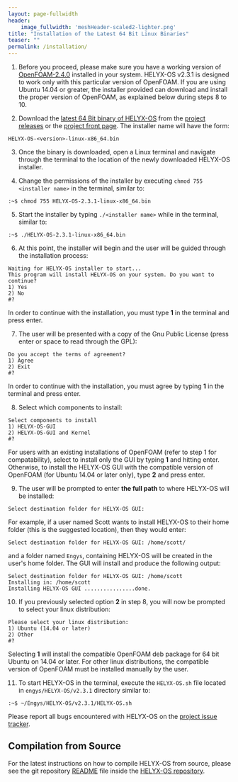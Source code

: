 ```yaml
---
layout: page-fullwidth
header:
    image_fullwidth: 'meshHeader-scaled2-lighter.png'
title: "Installation of the Latest 64 Bit Linux Binaries"
teaser: ""
permalink: /installation/
---
```


1.  Before you proceed, please make sure you have a working version of [OpenFOAM-2.4.0](http://www.openfoam.org/archive/2.4.0/download/source.php) installed in your system. HELYX-OS v2.3.1 is designed to work only with this particular version of OpenFOAM. If you are using Ubuntu 14.04 or greater, the installer provided can download and install the proper version of OpenFOAM, as explained below during steps 8 to 10.

2.  Download the [latest 64 Bit binary of HELYX-OS](https://github.com/ENGYS/HELYX-OS/releases/download/v2.3.1/HELYX-OS-2.3.1-linux-x86_64.bin) from the [project releases](https://github.com/ENGYS/HELYX-OS/releases) or the [project front page](http://engys.github.io/HELYX-OS/).  The installer name will have the form:
```
HELYX-OS-<version>-linux-x86_64.bin
```

3.  Once the binary is downloaded, open a Linux terminal and navigate through the terminal to the location of the newly downloaded HELYX-OS installer.

4.  Change the permissions of the installer by executing ```chmod 755 <installer name>``` in the terminal, similar to:
```
:~$ chmod 755 HELYX-OS-2.3.1-linux-x86_64.bin
```

5.  Start the installer by typing ```./<installer name>``` while in the terminal, similar to:
```
:~$ ./HELYX-OS-2.3.1-linux-x86_64.bin
```

6.  At this point, the installer will begin and the user will be guided through the installation process:
```
Waiting for HELYX-OS installer to start...
This program will install HELYX-OS on your system. Do you want to continue?
1) Yes
2) No
#?        
```

In order to continue with the installation, you must type **1** in the terminal and press enter.<br>

7.  The user will be presented with a copy of the Gnu Public License (press enter or space to read through the GPL):
```
Do you accept the terms of agreement?
1) Agree
2) Exit
#?
```

In order to continue with the installation, you must agree by typing **1** in the terminal and press enter.<br>

8.  Select which components to install:
```
Select components to install
1) HELYX-OS-GUI
2) HELYX-OS-GUI and Kernel
#?
```

For users with an existing installations of OpenFOAM (refer to step 1 for compatability), select to install only the GUI by typing **1** and hitting enter.  Otherwise, to install the HELYX-OS GUI with the compatible version of OpenFOAM (for Ubuntu 14.04 or later only), type **2** and press enter.

9.  The user will be prompted to enter **the full path** to where HELYX-OS will be installed:
```
Select destination folder for HELYX-OS GUI:
```

For example, if a user named Scott wants to install HELYX-OS to their home folder (this is the suggested location), then they would enter:
```
Select destination folder for HELYX-OS GUI: /home/scott/
```
    
and a folder named ```Engys```, containing HELYX-OS will be created in the user's home folder.  The GUI will install and produce the following output:
```
Select destination folder for HELYX-OS GUI: /home/scott
Installing in: /home/scott
Installing HELYX-OS GUI ................done.    
```

10.  If you previously selected option **2** in step 8, you will now be prompted to select your linux distribution:
```
Please select your linux distribution:
1) Ubuntu (14.04 or later)
2) Other
#?
```     

Selecting **1** will install the compatible OpenFOAM deb package for 64 bit Ubuntu on 14.04 or later.  For other linux distributions, the compatible version of OpenFOAM must be installed manually by the user.
    
11.  To start HELYX-OS in the terminal, execute the ```HELYX-OS.sh``` file located in ```engys/HELYX-OS/v2.3.1``` directory similar to:
```
:~$ ~/Engys/HELYX-OS/v2.3.1/HELYX-OS.sh       
```

Please report all bugs encountered with HELYX-OS on the [project issue tracker](https://github.com/ENGYS/HELYX-OS/issues).

## Compilation from Source
For the latest instructions on how to compile HELYX-OS from source, please see the git repository [README](https://github.com/ENGYS/HELYX-OS/blob/master/README.md) file inside the [HELYX-OS repository](https://github.com/ENGYS/HELYX-OS).
